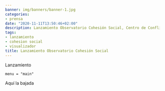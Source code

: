 ```yaml
---
banner: img/banners/banner-1.jpg
categories:
- prensa
date: "2020-11-11T13:50:46+02:00"
description: Lanzamiento Observatorio Cohesión Social, Centro de Conflicto y Cohesión Social
tags:
- lanzamiento
- cohesion social
- visualizador
title: Lanzamiento Observatorio Cohesión Social
---
```


Lanzamiento

    menu = "main"


Aquí la bajada 